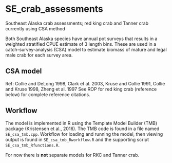 # SE_crab_assessments
Southeast Alaska crab assessments; red king crab and Tanner crab currently using CSA method

Both Southeast Alaska species have annual pot surveys that results in a weighted stratified CPUE estimate of 3 length bins.  These are used in a catch-survey-analysis (CSA) model to estimate biomass of mature and legal male crab for each survey area.

## CSA model
Ref: Collie and DeLong 1998, Clark et al. 2003, Kruse and Collie 1991, Collie and Kruse 1998, Zheng et al. 1997
See ROP for red king crab (reference below) for complete reference citations.

## Workflow
The model is implemented in R using the Template Model Builder (TMB) package (Kristensen et al., 2016). The TMB code is found in a file named `SE_csa_tmb.cpp`. Workflow for loading and running the model, then viewing output is found in `SE_csa_tmb_Rworkflow.R` and the supporting script `SE_csa_tmb_Rfunctions.R`.  

For now there is **not** separate models for RKC and Tanner crab.
